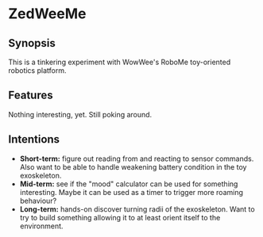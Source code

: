 ZedWeeMe
========

Synopsis
--------

This is a tinkering experiment with WowWee's RoboMe toy-oriented robotics platform.

Features
--------

Nothing interesting, yet.  Still poking around.

Intentions
----------

+ **Short-term:** figure out reading from and reacting to sensor commands.  Also want to be able to handle weakening battery condition in the toy exoskeleton.
+ **Mid-term:** see if the "mood" calculator can be used for something interesting.  Maybe it can be used as a timer to trigger more roaming behaviour?
+ **Long-term:** hands-on discover turning radii of the exoskeleton.  Want to try to build something allowing it to at least orient itself to the environment.